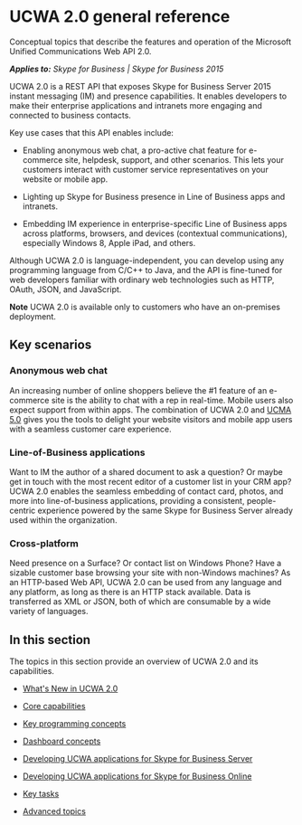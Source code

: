 
# UCWA 2.0 general reference
Conceptual topics that describe the features and operation of the Microsoft Unified Communications Web API 2.0.


 _**Applies to:** Skype for Business | Skype for Business 2015_

UCWA 2.0 is a REST API that exposes Skype for Business Server 2015 instant messaging (IM) and presence capabilities. It enables developers to make their enterprise applications and intranets more engaging and connected to business contacts.

Key use cases that this API enables include:

- Enabling anonymous web chat, a pro-active chat feature for e-commerce site, helpdesk, support, and other scenarios. This lets your customers interact with customer service representatives on your website or mobile app.
 
- Lighting up Skype for Business presence in Line of Business apps and intranets.
 
- Embedding IM experience in enterprise-specific Line of Business apps across platforms, browsers, and devices (contextual communications), especially Windows 8, Apple iPad, and others.
 
Although UCWA 2.0 is language-independent, you can develop using any programming language from C/C++ to Java, and the API is fine-tuned for web developers familiar with ordinary web technologies such as HTTP, OAuth, JSON, and JavaScript.

 **Note** UCWA 2.0 is available only to customers who have an on-premises deployment.


## Key scenarios


### Anonymous web chat

An increasing number of online shoppers believe the #1 feature of an e-commerce site is the ability to chat with a rep in real-time. Mobile users also expect support from within apps. The combination of UCWA 2.0 and [UCMA 5.0](http://go.microsoft.com/fwlink/?LinkId=534806) gives you the tools to delight your website visitors and mobile app users with a seamless customer care experience.


### Line-of-Business applications

Want to IM the author of a shared document to ask a question? Or maybe get in touch with the most recent editor of a customer list in your CRM app? UCWA 2.0 enables the seamless embedding of contact card, photos, and more into line-of-business applications, providing a consistent, people-centric experience powered by the same Skype for Business Server already used within the organization.


### Cross-platform

Need presence on a Surface? Or contact list on Windows Phone? Have a sizable customer base browsing your site with non-Windows machines? As an HTTP-based Web API, UCWA 2.0 can be used from any language and any platform, as long as there is an HTTP stack available. Data is transferred as XML or JSON, both of which are consumable by a wide variety of languages.


## In this section

The topics in this section provide an overview of UCWA 2.0 and its capabilities.


- [What's New in UCWA 2.0](WhatsNewInUCWA2_0.md)
 
- [Core capabilities](CoreCapabilities.md)
 
- [Key programming concepts](KeyProgrammingConcepts.md)
 
- [Dashboard concepts](DashboardConcepts.md)
 
- [Developing UCWA applications for Skype for Business Server](DevelopingUCWAApplicationsForSkypeForBusinessServer.md)
 
- [Developing UCWA applications for Skype for Business Online](DevelopingUCWAApplicationsForSfBOnline.md)
 
- [Key tasks](KeyTasks.md)
 
- [Advanced topics](AdvancedTopics.md)
 
